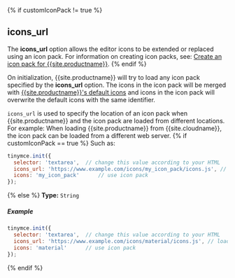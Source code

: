 {% if customIconPack != true %}
## icons_url

The **icons_url** option allows the editor icons to be extended or replaced using an icon pack. For information on creating icon packs, see: [Create an icon pack for {{site.productname}}]({{site.baseurl}}/advanced/creating-an-icon-pack/).
{% endif %}

On initialization, {{site.productname}} will try to load any icon pack specified by the **icons_url** option. The icons in the icon pack will be merged with [{{site.productname}}'s default icons]({{site.baseurl}}/advanced/editor-icon-identifiers/) and icons in the icon pack will overwrite the default icons with the same identifier.

`icons_url` is used to specify the location of an icon pack when {{site.productname}} and the icon pack are loaded from different locations. For example: When loading {{site.productname}} from {{site.cloudname}}, the icon pack can be loaded from a different web server.
{% if customIconPack == true %}
Such as:

```js
tinymce.init({
  selector: 'textarea',  // change this value according to your HTML
  icons_url: 'https://www.example.com/icons/my_icon_pack/icons.js', // load icon pack
  icons: 'my_icon_pack'      // use icon pack
});
```
{% else %}
**Type:**  `String`

##### Example

```js
tinymce.init({
  selector: 'textarea',  // change this value according to your HTML
  icons_url: 'https://www.example.com/icons/material/icons.js', // load icon pack
  icons: 'material'      // use icon pack
});
```
{% endif %}